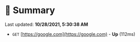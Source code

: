 # 📖 Summary
Last updated: **10/28/2021, 5:30:38 AM**

- `GET` [https://google.com](https://google.com) - **Up** (112ms)
